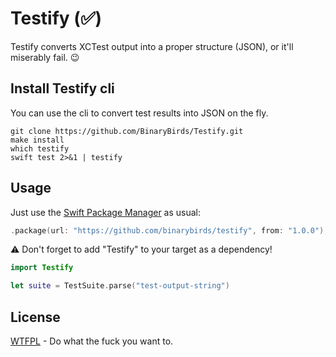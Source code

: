 # Testify (✅)

Testify converts XCTest output into a proper structure (JSON), or it'll miserably fail. 😉


## Install Testify cli

You can use the cli to convert test results into JSON on the fly.

```
git clone https://github.com/BinaryBirds/Testify.git
make install
which testify
swift test 2>&1 | testify
```

## Usage

Just use the [Swift Package Manager](https://theswiftdev.com/2017/11/09/swift-package-manager-tutorial/) as usual:

```swift
.package(url: "https://github.com/binarybirds/testify", from: "1.0.0"),
```

⚠️ Don't forget to add "Testify" to your target as a dependency!


```swift
import Testify

let suite = TestSuite.parse("test-output-string")
```


## License

[WTFPL](LICENSE) - Do what the fuck you want to.
